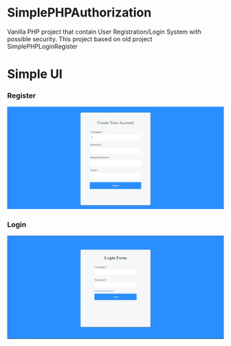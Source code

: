 # SimplePHPAuthorization
Vanilla PHP project that contain User Registration/Login System with possible security. This project based on old project SimplePHPLoginRegister

# Simple UI
### Register
![Register](img/Register.JPG "Register Form")
### Login
![Login](img/Login.JPG "Login Form")
